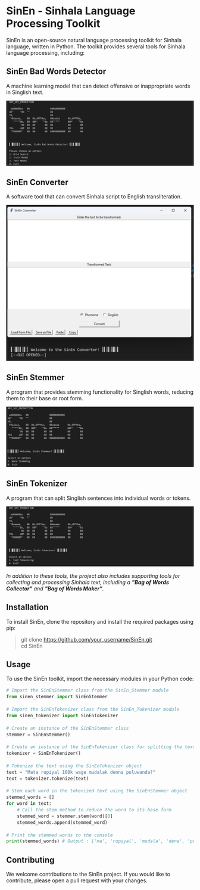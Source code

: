 # SinEn - Sinhala Language Processing Toolkit

SinEn is an open-source natural language processing toolkit for Sinhala language, written in Python. The toolkit provides several tools for Sinhala language processing, including:

## SinEn Bad Words Detector
A machine learning model that can detect offensive or inappropriate words in Singlish text.

![SinEn Bad Words Detector](https://github.com/skyprolk/SinEn-Natural-Language-Tool_Kit/blob/main/img/1.png)

## SinEn Converter
A software tool that can convert Sinhala script to English transliteration.

![SinEn Converter](https://github.com/skyprolk/SinEn-Natural-Language-Tool_Kit/blob/main/img/2.png)

## SinEn Stemmer
A program that provides stemming functionality for Singlish words, reducing them to their base or root form.

![SinEn Stemmer](https://github.com/skyprolk/SinEn-Natural-Language-Tool_Kit/blob/main/img/3.png)

## SinEn Tokenizer
A program that can split Singlish sentences into individual words or tokens.

![SinEn Tokenizer](https://github.com/skyprolk/SinEn-Natural-Language-Tool_Kit/blob/main/img/4.png)

_In addition to these tools, the project also includes supporting tools for collecting and processing Sinhala text, including a **"Bag of Words Collector"** and **"Bag of Words Maker"**._

## Installation

To install SinEn, clone the repository and install the required packages using pip:
> git clone https://github.com/your_username/SinEn.git <br />
> cd SinEn


## Usage

To use the SinEn toolkit, import the necessary modules in your Python code:

```python
# Import the SinEnStemmer class from the SinEn_Stemmer module
from sinen_stemmer import SinEnStemmer

# Import the SinEnTokenizer class from the SinEn_Tokenizer module
from sinen_tokenizer import SinEnTokenizer

# Create an instance of the SinEnStemmer class
stemmer = SinEnStemmer()

# Create an instance of the SinEnTokenizer class for splitting the text
tokenizer = SinEnTokenizer()

# Tokenize the text using the SinEnTokenizer object
text = "Mata rupiyal 100k wage mudalak denna puluwanda?"
text = tokenizer.tokenize(text)

# Stem each word in the tokenized text using the SinEnStemmer object
stemmed_words = []
for word in text:
    # Call the stem method to reduce the word to its base form
    stemmed_word = stemmer.stem(word)[0]
    stemmed_words.append(stemmed_word)

# Print the stemmed words to the console
print(stemmed_words) # Output : ['ma', 'rupiyal', 'mudala', 'dena', 'puluwan']
```
## Contributing

We welcome contributions to the SinEn project. If you would like to contribute, please open a pull request with your changes.
